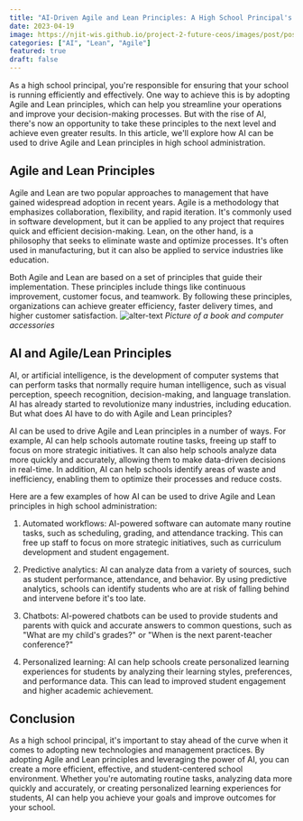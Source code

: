 ```yaml
---
title: "AI-Driven Agile and Lean Principles: A High School Principal's Guide"
date: 2023-04-19
image: https://njit-wis.github.io/project-2-future-ceos/images/post/post-2.png
categories: ["AI", "Lean", "Agile"]
featured: true
draft: false
---
```



As a high school principal, you're responsible for ensuring that your school is running efficiently and effectively. One
way to achieve this is by adopting Agile and Lean principles, which can help you streamline your operations and improve
your decision-making processes. But with the rise of AI, there's now an opportunity to take these principles to the next
level and achieve even greater results. In this article, we'll explore how AI can be used to drive Agile and Lean
principles in high school administration.

## Agile and Lean Principles

Agile and Lean are two popular approaches to management that have gained widespread adoption in recent years. Agile is a
methodology that emphasizes collaboration, flexibility, and rapid iteration. It's commonly used in software development,
but it can be applied to any project that requires quick and efficient decision-making. Lean, on the other hand, is a
philosophy that seeks to eliminate waste and optimize processes. It's often used in manufacturing, but it can also be
applied to service industries like education.

Both Agile and Lean are based on a set of principles that guide their implementation. These principles include things
like continuous improvement, customer focus, and teamwork. By following these principles, organizations can achieve
greater efficiency, faster delivery times, and higher customer satisfaction.
![alter-text](https://njit-wis.github.io/project-2-future-ceos/images/post/post-5.png)
*Picture of a book and computer accessories*
## AI and Agile/Lean Principles

AI, or artificial intelligence, is the development of computer systems that can perform tasks that normally require
human intelligence, such as visual perception, speech recognition, decision-making, and language translation. AI has
already started to revolutionize many industries, including education. But what does AI have to do with Agile and Lean
principles?

AI can be used to drive Agile and Lean principles in a number of ways. For example, AI can help schools automate routine
tasks, freeing up staff to focus on more strategic initiatives. It can also help schools analyze data more quickly and
accurately, allowing them to make data-driven decisions in real-time. In addition, AI can help schools identify areas of
waste and inefficiency, enabling them to optimize their processes and reduce costs.

Here are a few examples of how AI can be used to drive Agile and Lean principles in high school administration:

1. Automated workflows: AI-powered software can automate many routine tasks, such as scheduling, grading, and attendance
   tracking. This can free up staff to focus on more strategic initiatives, such as curriculum development and student
   engagement.

2. Predictive analytics: AI can analyze data from a variety of sources, such as student performance, attendance, and
   behavior. By using predictive analytics, schools can identify students who are at risk of falling behind and
   intervene before it's too late.

3. Chatbots: AI-powered chatbots can be used to provide students and parents with quick and accurate answers to common
   questions, such as "What are my child's grades?" or "When is the next parent-teacher conference?"

4. Personalized learning: AI can help schools create personalized learning experiences for students by analyzing their
   learning styles, preferences, and performance data. This can lead to improved student engagement and higher academic
   achievement.

## Conclusion

As a high school principal, it's important to stay ahead of the curve when it comes to adopting new technologies and
management practices. By adopting Agile and Lean principles and leveraging the power of AI, you can create a more
efficient, effective, and student-centered school environment. Whether you're automating routine tasks, analyzing data
more quickly and accurately, or creating personalized learning experiences for students, AI can help you achieve your
goals and improve outcomes for your school.

